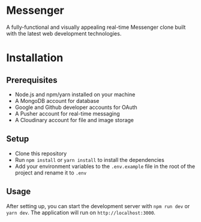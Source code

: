 # Messenger
A fully-functional and visually appealing real-time Messenger clone built with the latest web development technologies.

# Installation

## Prerequisites 
* Node.js and npm/yarn installed on your machine
* A MongoDB account for database
* Google and Github developer accounts for OAuth
* A Pusher account for real-time messaging
* A Cloudinary account for file and image storage

## Setup
* Clone this repository
* Run `npm install` or `yarn install` to install the dependencies
* Add your environment variables to the `.env.example` file in the root of the project and rename it to `.env`

## Usage
After setting up, you can start the development server with `npm run dev` or `yarn dev`. The application will run on `http://localhost:3000`.
